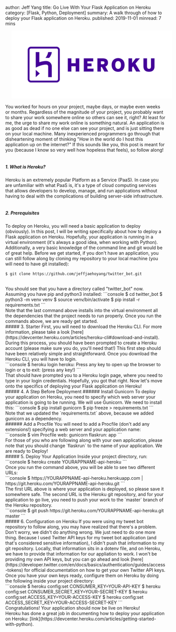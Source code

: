 author: Jeff Yang
title: Go Live With Your Flask Application on Heroku
category: [Flask, Python, Deployment]
summary: A walk through of how to deploy your Flask application on Heroku.
published: 2019-11-01
minread: 7 mins

<div class="container">
    <img
        class="img-fluid float-right" 
        style="margin-left: 20px" 
        src="../../static/upload/heroku.png" 
    >
</div>

You worked for hours on your project, maybe days, or maybe even weeks or months. Regardless of the magnitude of your project, you probably want to share your work somewhere online so others can see it, right? At least for me, the urge to share my work online is something natural. An application is as good as dead if no one else can see your project, and is just sitting there on your local machine. Many inexperienced programmers go through that disheartening moment of thinking "How in the world do I host this application up on the internet?" If this sounds like you, this post is meant for you (because I know so very well how hopeless that feels), so follow along!  
<br>
##### 1. What is Heroku? 
Heroku is an extremely popular Platform as a Service (PaaS). In case you are unfamiliar with what PaaS is, it's a type of cloud computing services that allows developers to develop, manage, and run applications without having to deal with the complications of building server-side infrastructure.   
<br>
##### 2. Prerequisites
To deploy on Heroku, you will need a basic application to deploy (obviously). In this post, I will be writing specifically about how to deploy a Flask application on Heroku. Hopefully, your application is running in a virtual environment (it's always a good idea, when working with Python). Additionally, a very basic knowledge of the command line and git would be of great help. Before we get started, if you don't have an application, you can still follow along by cloning my repository to your local machine (you will need to have git installed):<br>
```console
$ git clone https://github.com/jeffjaehoyang/twitter_bot.git 
```
<br>
You should see that you have a directory called "twitter_bot" now. Assuming you have pip and python3 installed: 
```console
$ cd twitter_bot
$ python3 -m venv venv
$ source venv/bin/activate
$ pip install -r requirements.txt
```
<br>
Note that the last command above installs into the virtual environment all the dependencies that the project needs to run properly. Once you run the commands above, we are ready get started.  
<br>
##### 3. Starter
First, you will need to download the Heroku CLI. For more information, please take a look [here](https://devcenter.heroku.com/articles/heroku-cli#download-and-install). During this process, you should have been prompted to create a Heroku account (please make sure you do, you'll need that!) This first step should have been relatively simple and straightforward. Once you download the Heroku CLI, you will have to login.<br>
```console
$ heroku login
  heroku: Press any key to open up the browser to login or q to exit: (press any key!)
```
<br>
That should have prompted you to a Heroku login page, where you need to type in your login credentials. Hopefully, you got that right. Now let's move onto the specifics of deploying your Flask application on Heroku!  
<br>
##### 4. A Step Before Deployment
###### Install Gunicorn 
To deploy your application on Heroku, you need to specify which web server your application is going to be running. We will use Gunicorn. We need to install this: 
```console
$ pip install gunicorn
$ pip freeze > requirements.txt
```
<br>
Note that we updated the `requirements.txt` above, because we added gunicorn as a dependency.<br>
###### Add a Procfile
You will need to add a Procfile (don't add any extensions!) specifying a web server and your application name: <br>
```console
$ vim Procfile
  web: gunicorn flaskrun: app
```
<br>
For those of you who are following along with your own application, please note that you should change `flaskrun` to the name of your application. We are ready to Deploy!  
<br>
##### 5. Deploy Your Application
Inside your project directory, run:<br>
```console
$ heroku create YOURAPPNAME-api-heroku
```
<br>
Once you run the command above, you will be able to see two different URLs:<br>
```console
$ https://YOURAPPNAME-api-heroku.herokuapp.com | https://git.heroku.com/YOURAPPNAME-api-heroku.git
```
<br>
The first URL above is where your application is deployed, so please save it somewhere safe. The second URL is the Heroku git repository, and for your application to go live, you need to push your work to the `master` branch of the Heroku repository. 
<br>
```console
$ git push https://git.heroku.com/YOURAPPNAME-api-heroku.git master
```
<br>
##### 6. Configuration on Heroku
If you were using my tweet bot repository to follow along, you may have realized that there's a problem. Don't worry, we didn't do anything wrong. We just need to do one more thing. Because I used Twitter API keys for my tweet bot application (and that's considered sensitive information), I didn't push that information to my git repository. Locally, that information sits in a dotenv file, and on Heroku, we have to provide that information for our appliation to work. I won't be providing my own API keys, but you can go ahead and look [here](https://developer.twitter.com/en/docs/basics/authentication/guides/access-tokens) for official documentation on how to get your own Twitter API keys. Once you have your own keys ready, configure them on Heroku by doing the following inside your project directory: <br>
```console
$ heroku config:set CONSUMER_KEY=YOUR-API-KEY
$ heroku config:set CONSUMER_SECRET_KEY=YOUR-SECRET-KEY
$ heroku config:set ACCESS_KEY=YOUR-ACCESS-KEY
$ heroku config:set ACCESS_SECRET_KEY=YOUR-ACCESS-SECRET-KEY
```
<br>
Congratulations! Your application should now be live on Heroku! <br>
Heroku has done a great job in documenting how to deploy your application on Heroku: [link](https://devcenter.heroku.com/articles/getting-started-with-python).




